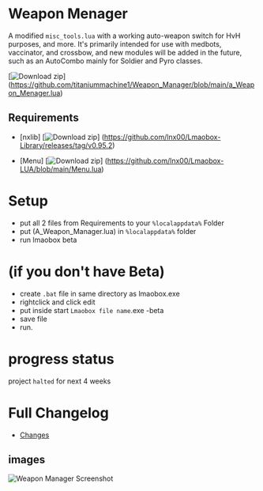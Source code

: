 # Weapon Menager
A modified `misc_tools.lua` with a working auto-weapon switch for HvH purposes, and more. It's primarily intended for use with medbots, vaccinator, and crossbow, and new modules will be added in the future, such as an AutoCombo mainly for Soldier and Pyro classes.

[![Download zip](https://custom-icon-badges.herokuapp.com/badge/-Download-blue?style=for-the-badge&logo=download&logoColor=white "Download lua")]
(https://github.com/titaniummachine1/Weapon_Manager/blob/main/a_Weapon_Menager.lua)

## Requirements
- [nxlib]
[![Download zip](https://custom-icon-badges.herokuapp.com/badge/-Download-blue?style=for-the-badge&logo=download&logoColor=white "Download lua")]
(https://github.com/lnx00/Lmaobox-Library/releases/tag/v0.95.2)

- [Menu]
[![Download zip](https://custom-icon-badges.herokuapp.com/badge/-Download-blue?style=for-the-badge&logo=download&logoColor=white "Download lua")]
(https://github.com/lnx00/Lmaobox-LUA/blob/main/Menu.lua)

# Setup
- put all 2 files from Requirements to your `%localappdata%` Folder
- put (A_Weapon_Manager.lua) in `%localappdata%` folder
- run lmaobox beta

# (if you don't have Beta)
- create `.bat` file in same directory as lmaobox.exe
- rightclick and click edit
- put inside start `Lmaobox file name`.exe -beta
- save file
- run.

# progress status

project `halted` for next 4 weeks

# Full Changelog
- [Changes](https://github.com/titaniummachine1/Weapon_Manager/compare/v2.0.0-stable...v2.1.0-unstable-beta)

## images

![Weapon Manager Screenshot](https://i.imgur.com/bVMorQp.png)








